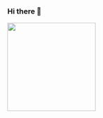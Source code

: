 ### Hi there 👋

<!--
**tacostrash/tacostrash** is a ✨ _special_ ✨ repository because its `README.md` (this file) appears on your GitHub profile.

Here are some ideas to get you started:

- 🔭 I’m currently working on ...
- 🌱 I’m currently learning ...
- 👯 I’m looking to collaborate on ...
- 🤔 I’m looking for help with ...
- 💬 Ask me about ...
- 📫 How to reach me: ...
- 😄 Pronouns: ...
- ⚡ Fun fact: ...
-->
<div align=start>
    <img height="200" src="https://github-readme-stats.vercel.app/api?username=tacostrash&theme=onedark&hide_border=false&include_all_commits=false&count_private=false" />
</div>
